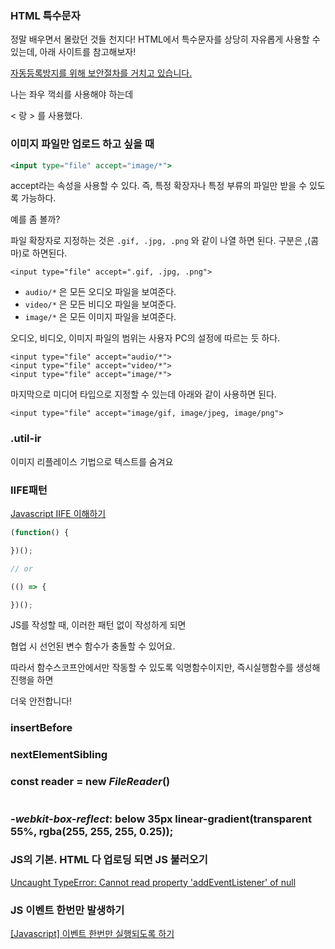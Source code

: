 ### HTML 특수문자

정말 배우면서 몰랐던 것들 천지다! HTML에서 특수문자를 상당히 자유롭게 사용할 수 있는데, 아래 사이트를 참고해보자!

[자동등록방지를 위해 보안절차를 거치고 있습니다.](http://kor.pe.kr/util/4/charmap2.htm)

나는 좌우 꺽쇠를 사용해야 하는데 

&#60; 랑 &#62; 를 사용했다.

### 이미지 파일만 업로드 하고 싶을 때

```jsx
<input type="file" accept="image/*">
```

accept라는 속성을 사용할 수 있다. 즉, 특정 확장자나 특정 부류의 파일만 받을 수 있도록 가능하다.

예를 좀 볼까?

파일 확장자로 지정하는 것은 `.gif, .jpg, .png` 와 같이 나열 하면 된다. 구분은 ,(콤마)로 하면된다.

```
<input type="file" accept=".gif, .jpg, .png">

```

- `audio/*` 은 모든 오디오 파일을 보여준다.
- `video/*` 은 모든 비디오 파일을 보여준다.
- `image/*` 은 모든 이미지 파일을 보여준다.

오디오, 비디오, 이미지 파일의 범위는 사용자 PC의 설정에 따르는 듯 하다.

```
<input type="file" accept="audio/*">
<input type="file" accept="video/*">
<input type="file" accept="image/*">

```

마지막으로 미디어 타입으로 지정할 수 있는데 아래와 같이 사용하면 된다.

```
<input type="file" accept="image/gif, image/jpeg, image/png">
```

### .util-ir

이미지 리플레이스 기법으로 텍스트를 숨겨요

### IIFE패턴

[Javascript IIFE 이해하기](http://chanlee.github.io/2014/01/11/understand-javascript-iife/)

```jsx
(function() {

})();

// or

(() => {

})();
```

JS를 작성할 때, 이러한 패턴 없이 작성하게 되면

협업 시 선언된 변수 함수가 충돌할 수 있어요.

따라서 함수스코프안에서만 작동할 수 있도록 익명함수이지만, 즉시실행함수를 생성해 진행을 하면

더욱 안전합니다!

### insertBefore

### nextElementSibling

### const reader = **new** *FileReader*()

```jsx

```

### *-webkit-box-reflect*: below 35px linear-gradient(transparent 55%, rgba(255, 255, 255, 0.25));

### JS의 기본. HTML 다 업로딩 되면 JS 불러오기

[Uncaught TypeError: Cannot read property 'addEventListener' of null](https://blog.naver.com/PostView.nhn?isHttpsRedirect=true&blogId=quki09&logNo=220710183742)

### JS 이벤트 한번만 발생하기

[[Javascript] 이벤트 한번만 실행되도록 하기](https://hianna.tistory.com/495)